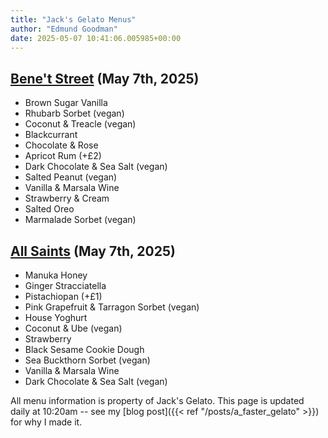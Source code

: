 ```yaml
---
title: "Jack's Gelato Menus"
author: "Edmund Goodman"
date: 2025-05-07 10:41:06.005985+00:00
---
```


## [Bene't Street](https://www.jacksgelato.com/bene-t-street-menu) (May 7th, 2025)

- Brown Sugar Vanilla
- Rhubarb Sorbet (vegan)
- Coconut & Treacle (vegan)
- Blackcurrant
- Chocolate & Rose
- Apricot Rum (+£2)
- Dark Chocolate & Sea Salt (vegan)
- Salted Peanut (vegan)
- Vanilla & Marsala Wine
- Strawberry & Cream
- Salted Oreo
- Marmalade Sorbet (vegan)


## [All Saints](https://www.jacksgelato.com/all-saints-menu) (May 7th, 2025)

- Manuka Honey
- Ginger Stracciatella
- Pistachiopan (+£1)
- Pink Grapefruit & Tarragon Sorbet (vegan)
- House Yoghurt
- Coconut & Ube (vegan)
- Strawberry
- Black Sesame Cookie Dough
- Sea Buckthorn Sorbet (vegan)
- Vanilla & Marsala Wine
- Dark Chocolate & Sea Salt (vegan)

All menu information is property of Jack's Gelato. This page is
updated daily at 10:20am -- see my
[blog post]({{< ref "/posts/a_faster_gelato" >}}) for why I made it.
